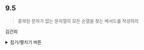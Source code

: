 ## 9.5

> 중복된 문자가 없는 문자열의 모든 순열을
> 찾는 메서드를 작성하라

김건희

<details>
<summary>접기/펼치기 버튼</summary>

``` python3
  
  def permutation(s, pre):
  if len(s) == 0:
    print(pre)
  else:
    for i in range(len(s)):
      temp = s[:i] + s[i+1:]
      permutation(temp, pre + s[i])

permutation("abc", "")

  
```

</details>
